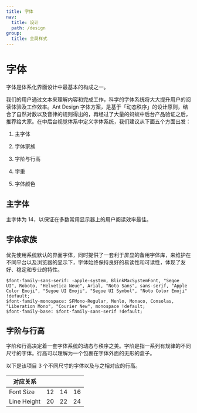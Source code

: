 ```yaml
---
title: 字体
nav:
  title: 设计
  path: /design
group:
  title: 全局样式
---
```


# 字体

字体是体系化界面设计中最基本的构成之一。

我们的用户通过文本来理解内容和完成工作，科学的字体系统将大大提升用户的阅读体验及工作效率。Ant Design 字体方案，是基于「动态秩序」的设计原则，结合了自然对数以及音律的规则得出的，再经过了大量的蚂蚁中后台产品验证之后，推荐给大家。在中后台视觉体系中定义字体系统，我们建议从下面五个方面出发：

1. 主字体

2. 字体家族

3. 字阶与行高

4. 字重

5. 字体颜色

## 主字体

主字体为 14，以保证在多数常用显示器上的用户阅读效率最佳。

## 字体家族

优先使用系统默认的界面字体，同时提供了一套利于屏显的备用字体库，来维护在不同平台以及浏览器的显示下，字体始终保持良好的易读性和可读性，体现了友好、稳定和专业的特性。

```
$font-family-sans-serif: -apple-system, BlinkMacSystemFont, "Segoe UI", Roboto, "Helvetica Neue", Arial, "Noto Sans", sans-serif, "Apple Color Emoji", "Segoe UI Emoji", "Segoe UI Symbol", "Noto Color Emoji" !default;
$font-family-monospace: SFMono-Regular, Menlo, Monaco, Consolas, "Liberation Mono", "Courier New", monospace !default;
$font-family-base: $font-family-sans-serif !default;
```

## 字阶与行高

字阶和行高决定着一套字体系统的动态与秩序之美。字阶是指一系列有规律的不同尺寸的字体。行高可以理解为一个包裹在字体外面的无形的盒子。

以下是该项目 3 个不同尺寸的字体以及与之相对应的行高。

| 对应关系    |     |     |     |
| ----------- | --- | --- | --- |
| Font Size   | 12  | 14  | 16  |
| Line Height | 20  | 22  | 24  |
